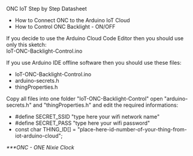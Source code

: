 ONC IoT Step by Step Datasheet
- How to Connect ONC to the Arduino IoT Cloud
- How to Control ONC Backlight - ON/OFF

If you decide to use the Arduino Cloud Code Editor then you should use only this sketch: <br/>
IoT-ONC-Backlight-Control.ino

If you use Arduino IDE offline software then you should use these files: 
- IoT-ONC-Backlight-Control.ino
- arduino-secrets.h
- thingProperties.h

Copy all files into one folder "IoT-ONC-Backlight-Control" 
open "arduino-secrets.h" and "thingProperties.h" and edit the required informations:

- #define SECRET_SSID "type here your wifi network name"
- #define SECRET_PASS "type here your wifi password"
- const char THING_ID[] = "place-here-id-number-of-your-thing-from-iot-arduino-cloud";

_***ONC - ONE Nixie Clock_

